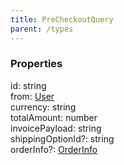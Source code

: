 ```yaml
---
title: PreCheckoutQuery
parent: /types
---
```


### Properties

<div class="flex flex-col gap-3"><div><div class="flex gap-2"><div class="font-mono p" id="p_id" data-anchor><span class="font-bold">id</span><span class="opacity-50">:</span> <span>string</span></div></div></div><div><div class="flex gap-2"><div class="font-mono p" id="p_from" data-anchor><span class="font-bold">from</span><span class="opacity-50">:</span> <a href="/types/user"  >User</a></div></div></div><div><div class="flex gap-2"><div class="font-mono p" id="p_currency" data-anchor><span class="font-bold">currency</span><span class="opacity-50">:</span> <span>string</span></div></div></div><div><div class="flex gap-2"><div class="font-mono p" id="p_totalAmount" data-anchor><span class="font-bold">totalAmount</span><span class="opacity-50">:</span> <span>number</span></div></div></div><div><div class="flex gap-2"><div class="font-mono p" id="p_invoicePayload" data-anchor><span class="font-bold">invoicePayload</span><span class="opacity-50">:</span> <span>string</span></div></div></div><div><div class="flex gap-2"><div class="font-mono p" id="p_shippingOptionId" data-anchor><span class="font-bold">shippingOptionId</span><span class="opacity-50"><span title="Optional" class="cursor-help">?</span>:</span> <span>string</span></div></div></div><div><div class="flex gap-2"><div class="font-mono p" id="p_orderInfo" data-anchor><span class="font-bold">orderInfo</span><span class="opacity-50"><span title="Optional" class="cursor-help">?</span>:</span> <a href="/types/orderinfo"  >OrderInfo</a></div></div></div></div>

